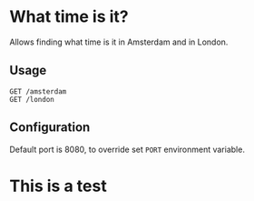 # What time is it?

Allows finding what time is it in Amsterdam and in London.

## Usage

```
GET /amsterdam
GET /london
```

## Configuration

Default port is 8080, to override set `PORT` environment variable.

# This is a test